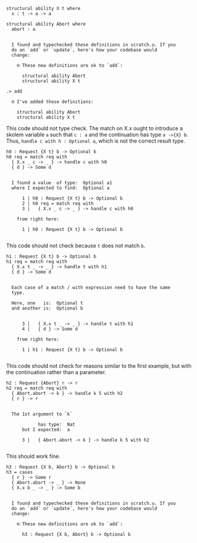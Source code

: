 
```unison
structural ability X t where
  x : t -> a -> a

structural ability Abort where
  abort : a
```

```ucm

  I found and typechecked these definitions in scratch.u. If you
  do an `add` or `update`, here's how your codebase would
  change:
  
    ⍟ These new definitions are ok to `add`:
    
      structural ability Abort
      structural ability X t

```
```ucm
.> add

  ⍟ I've added these definitions:
  
    structural ability Abort
    structural ability X t

```
This code should not type check. The match on X.x ought to introduce a
skolem variable `a` such that `c : a` and the continuation has type
`a ->{X} b`. Thus, `handle c with h : Optional a`, which is not the
correct result type.

```unison
h0 : Request {X t} b -> Optional b
h0 req = match req with
  { X.x _ c -> _ } -> handle c with h0
  { d } -> Some d
```

```ucm

  I found a value  of type:  Optional a1
  where I expected to find:  Optional a
  
      1 | h0 : Request {X t} b -> Optional b
      2 | h0 req = match req with
      3 |   { X.x _ c -> _ } -> handle c with h0
  
    from right here:
  
      1 | h0 : Request {X t} b -> Optional b
  

```
This code should not check because `t` does not match `b`.

```unison
h1 : Request {X t} b -> Optional b
h1 req = match req with
  { X.x t _ -> _ } -> handle t with h1
  { d } -> Some d
```

```ucm

  Each case of a match / with expression need to have the same
  type.
  
  Here, one   is:  Optional t
  and another is:  Optional b
  
  
      3 |   { X.x t _ -> _ } -> handle t with h1
      4 |   { d } -> Some d
  
    from right here:
  
      1 | h1 : Request {X t} b -> Optional b
  

```
This code should not check for reasons similar to the first example,
but with the continuation rather than a parameter.

```unison
h2 : Request {Abort} r -> r
h2 req = match req with
  { Abort.abort -> k } -> handle k 5 with h2
  { r } -> r
```

```ucm

  The 1st argument to `k`
  
            has type:  Nat
      but I expected:  a
  
      3 |   { Abort.abort -> k } -> handle k 5 with h2
  

```
This should work fine.

```unison
h3 : Request {X b, Abort} b -> Optional b
h3 = cases
  { r } -> Some r
  { Abort.abort -> _ } -> None
  { X.x b _ -> _ } -> Some b
```

```ucm

  I found and typechecked these definitions in scratch.u. If you
  do an `add` or `update`, here's how your codebase would
  change:
  
    ⍟ These new definitions are ok to `add`:
    
      h3 : Request {X b, Abort} b -> Optional b

```
